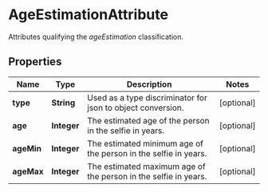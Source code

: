 

# AgeEstimationAttribute

Attributes qualifying the _ageEstimation_ classification.

## Properties

| Name | Type | Description | Notes |
|------------ | ------------- | ------------- | -------------|
|**type** | **String** | Used as a type discriminator for json to object conversion. |  [optional] |
|**age** | **Integer** | The estimated age of the person in the selfie in years. |  [optional] |
|**ageMin** | **Integer** | The estimated minimum age of the person in the selfie in years. |  [optional] |
|**ageMax** | **Integer** | The estimated maximum age of the person in the selfie in years. |  [optional] |



